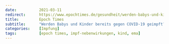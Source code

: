 ```yaml
---
date:          2021-03-11
redirect:      https://www.epochtimes.de/gesundheit/werden-babys-und-kinder-bereits-gegen-covid-19-geimpft-a3466224.html
title:         Epoch Times
subtitle:      "Werden Babys und Kinder bereits gegen COVID-19 geimpft?"
categories:    [Impfung]
tags:          [epoch times, impf-nebenwirkungen, kind, ema]
---
```

